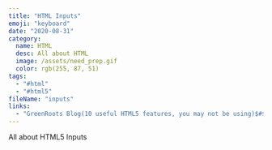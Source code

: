 ```yaml
---
title: "HTML Inputs"
emoji: "keyboard"
date: "2020-08-31"
category:
  name: HTML
  desc: All about HTML
  image: /assets/need_prep.gif
  color: rgb(255, 87, 51)
tags:
  - "#html"
  - "#html5"
fileName: "inputs"
links:
  - "GreenRoots Blog(10 useful HTML5 features, you may not be using)$#$#$#https://blog.greenroots.info/10-useful-html5-features-you-may-not-be-using-ckdua7ql300l1m3s1ez7teshc"
---
```

All about HTML5 Inputs